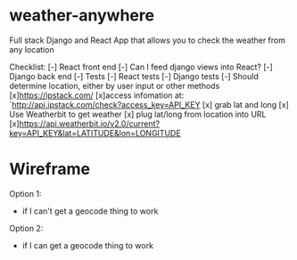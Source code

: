 # weather-anywhere
Full stack Django and React App that allows you to check the weather from any location


Checklist:
[-] React front end
    [-] Can I feed django views into React?
[-] Django back end
[-] Tests
    [-] React tests
    [-] Django tests
[-] Should determine location, either by user input or other methods
        [x]https://ipstack.com/
        [x]access infomation at: `http://api.ipstack.com/check?access_key=API_KEY
        [x] grab lat and long
[x] Use Weatherbit to get weather
    [x] plug lat/long from location into URL
        [x]https://api.weatherbit.io/v2.0/current?key=API_KEY&lat=LATITUDE&lon=LONGITUDE

# Wireframe

Option 1:
- if I can't get a geocode thing to work


Option 2:
- if I can get a geocode thing to work



